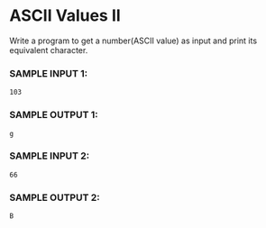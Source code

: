 # ASCII Values II

Write a program to get a number(ASCII value) as input and print its equivalent character.

### SAMPLE INPUT 1:

```
103
```

### SAMPLE OUTPUT 1:

```
g
```

### SAMPLE INPUT 2:

```
66
```

### SAMPLE OUTPUT 2:

```
B
```
